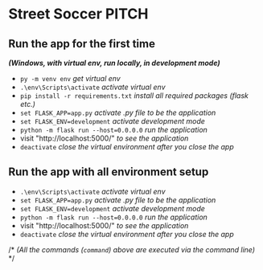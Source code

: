 # Street Soccer PITCH
## Run the app for the first time 
***(Windows, with virtual env, run locally, in development mode)***

- `py -m venv env` *get virtual env*
- `.\env\Scripts\activate` *activate virtual env*
- `pip install -r requirements.txt` *install all required packages (flask etc.)*
- `set FLASK_APP=app.py` *activate .py file to be the application*
- `set FLASK_ENV=development` *activate development mode*
- `python -m flask run --host=0.0.0.0` *run the application*
- visit "http://localhost:5000/" *to see the application*
- `deactivate` *close the virtual environment after you close the app*

## Run the app with all environment setup

- `.\env\Scripts\activate` *activate virtual env*
- `set FLASK_APP=app.py` *activate .py file to be the application*
- `set FLASK_ENV=development` *activate development mode*
- `python -m flask run --host=0.0.0.0` *run the application*
- visit "http://localhost:5000/" *to see the application*
- `deactivate` *close the virtual environment after you close the app*

/* *(All the commands (`command`) above are executed via the command line)* */
